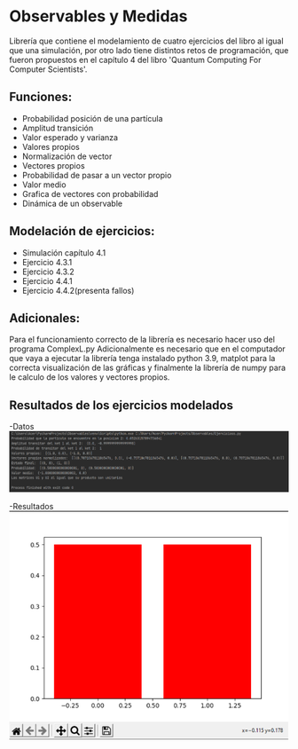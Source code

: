 # Observables y Medidas
Librería que contiene el modelamiento de cuatro ejercicios del libro al igual que una simulación, por otro lado tiene distintos retos de programación, que fueron propuestos en el capítulo 4 del libro 'Quantum Computing 
For Computer Scientists'.

## Funciones:
- Probabilidad posición de una partícula
- Amplitud transición
- Valor esperado y varianza
- Valores propios
- Normalización de vector
- Vectores propios
- Probabilidad de pasar a un vector propio
- Valor medio
- Grafica de vectores con probabilidad
- Dinámica de un observable

## Modelación de ejercicios:
- Simulación capítulo 4.1
- Ejercicio 4.3.1
- Ejercicio 4.3.2
- Ejercicio 4.4.1
- Ejercicio 4.4.2(presenta fallos)

## Adicionales:
Para el funcionamiento correcto de la librería es necesario hacer uso del programa ComplexL.py 
Adicionalmente es necesario que en el computador que vaya a ejecutar la librería tenga instalado python 3.9, matplot 
para la correcta visualización de las gráficas y finalmente la librería de numpy para le calculo de los valores y 
vectores propios.

## Resultados de los ejercicios modelados
-Datos![Alt text](https://github.com/Danitoc/Teoria-Cuantica-Basica/blob/master/Capturas/Resultados.png)

-Resultados![Alt text](https://github.com/Danitoc/Teoria-Cuantica-Basica/blob/master/Capturas/Grafica.png)
